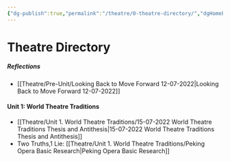 ```yaml
---
{"dg-publish":true,"permalink":"/theatre/0-theatre-directory/","dgHomeLink":true,"dgPassFrontmatter":true}
---
```


# Theatre Directory
##### Reflections
- [[Theatre/Pre-Unit/Looking Back to Move Forward 12-07-2022|Looking Back to Move Forward 12-07-2022]]

#### Unit 1: World Theatre Traditions
- [[Theatre/Unit 1. World Theatre Traditions/15-07-2022 World Theatre Traditions Thesis and Antithesis|15-07-2022 World Theatre Traditions Thesis and Antithesis]]
- Two Truths,1 Lie: [[Theatre/Unit 1. World Theatre Traditions/Peking Opera Basic Research|Peking Opera Basic Research]]
